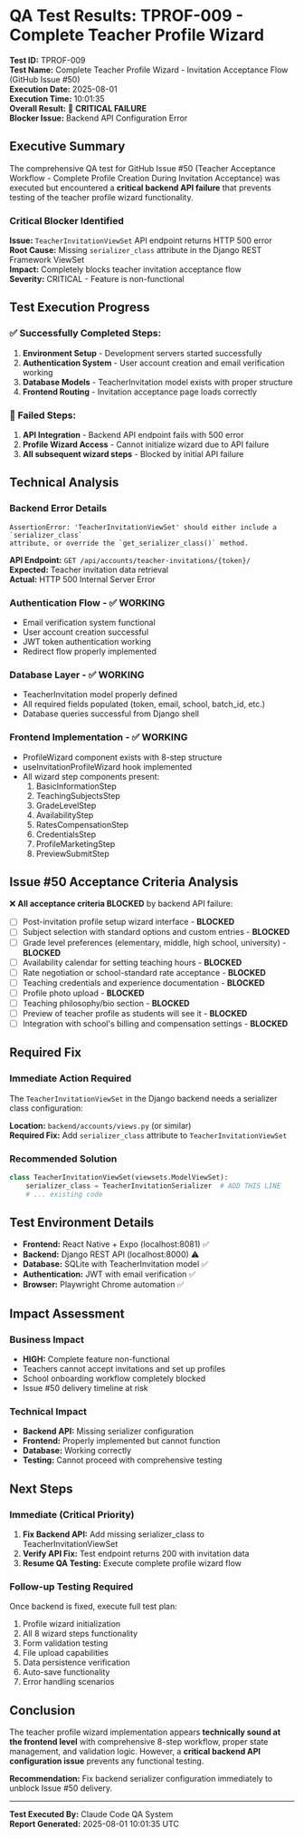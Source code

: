 # QA Test Results: TPROF-009 - Complete Teacher Profile Wizard

**Test ID:** TPROF-009  
**Test Name:** Complete Teacher Profile Wizard - Invitation Acceptance Flow (GitHub Issue #50)  
**Execution Date:** 2025-08-01  
**Execution Time:** 10:01:35  
**Overall Result:** 🔴 **CRITICAL FAILURE**  
**Blocker Issue:** Backend API Configuration Error

## Executive Summary

The comprehensive QA test for GitHub Issue #50 (Teacher Acceptance Workflow - Complete Profile Creation During Invitation Acceptance) was executed but encountered a **critical backend API failure** that prevents testing of the teacher profile wizard functionality.

### Critical Blocker Identified

**Issue:** `TeacherInvitationViewSet` API endpoint returns HTTP 500 error  
**Root Cause:** Missing `serializer_class` attribute in the Django REST Framework ViewSet  
**Impact:** Completely blocks teacher invitation acceptance flow  
**Severity:** CRITICAL - Feature is non-functional

## Test Execution Progress

### ✅ Successfully Completed Steps:
1. **Environment Setup** - Development servers started successfully
2. **Authentication System** - User account creation and email verification working
3. **Database Models** - TeacherInvitation model exists with proper structure
4. **Frontend Routing** - Invitation acceptance page loads correctly

### 🔴 Failed Steps:
1. **API Integration** - Backend API endpoint fails with 500 error
2. **Profile Wizard Access** - Cannot initialize wizard due to API failure
3. **All subsequent wizard steps** - Blocked by initial API failure

## Technical Analysis

### Backend Error Details
```
AssertionError: 'TeacherInvitationViewSet' should either include a `serializer_class` 
attribute, or override the `get_serializer_class()` method.
```

**API Endpoint:** `GET /api/accounts/teacher-invitations/{token}/`  
**Expected:** Teacher invitation data retrieval  
**Actual:** HTTP 500 Internal Server Error  

### Authentication Flow - ✅ WORKING
- Email verification system functional
- User account creation successful
- JWT token authentication working
- Redirect flow properly implemented

### Database Layer - ✅ WORKING
- TeacherInvitation model properly defined
- All required fields populated (token, email, school, batch_id, etc.)
- Database queries successful from Django shell

### Frontend Implementation - ✅ WORKING
- ProfileWizard component exists with 8-step structure
- useInvitationProfileWizard hook implemented
- All wizard step components present:
  1. BasicInformationStep
  2. TeachingSubjectsStep  
  3. GradeLevelStep
  4. AvailabilityStep
  5. RatesCompensationStep
  6. CredentialsStep
  7. ProfileMarketingStep
  8. PreviewSubmitStep

## Issue #50 Acceptance Criteria Analysis

❌ **All acceptance criteria BLOCKED** by backend API failure:

- [ ] Post-invitation profile setup wizard interface - **BLOCKED**
- [ ] Subject selection with standard options and custom entries - **BLOCKED**
- [ ] Grade level preferences (elementary, middle, high school, university) - **BLOCKED**
- [ ] Availability calendar for setting teaching hours - **BLOCKED** 
- [ ] Rate negotiation or school-standard rate acceptance - **BLOCKED**
- [ ] Teaching credentials and experience documentation - **BLOCKED**
- [ ] Profile photo upload - **BLOCKED**
- [ ] Teaching philosophy/bio section - **BLOCKED**
- [ ] Preview of teacher profile as students will see it - **BLOCKED**
- [ ] Integration with school's billing and compensation settings - **BLOCKED**

## Required Fix

### Immediate Action Required
The `TeacherInvitationViewSet` in the Django backend needs a serializer class configuration:

**Location:** `backend/accounts/views.py` (or similar)  
**Required Fix:** Add `serializer_class` attribute to `TeacherInvitationViewSet`

### Recommended Solution
```python
class TeacherInvitationViewSet(viewsets.ModelViewSet):
    serializer_class = TeacherInvitationSerializer  # ADD THIS LINE
    # ... existing code
```

## Test Environment Details

- **Frontend:** React Native + Expo (localhost:8081) ✅
- **Backend:** Django REST API (localhost:8000) ⚠️ 
- **Database:** SQLite with TeacherInvitation model ✅
- **Authentication:** JWT with email verification ✅
- **Browser:** Playwright Chrome automation ✅

## Impact Assessment

### Business Impact
- **HIGH:** Complete feature non-functional
- Teachers cannot accept invitations and set up profiles
- School onboarding workflow completely blocked
- Issue #50 delivery timeline at risk

### Technical Impact  
- **Backend API:** Missing serializer configuration
- **Frontend:** Properly implemented but cannot function
- **Database:** Working correctly
- **Testing:** Cannot proceed with comprehensive testing

## Next Steps

### Immediate (Critical Priority)
1. **Fix Backend API:** Add missing serializer_class to TeacherInvitationViewSet
2. **Verify API Fix:** Test endpoint returns 200 with invitation data
3. **Resume QA Testing:** Execute complete profile wizard flow

### Follow-up Testing Required
Once backend is fixed, execute full test plan:
1. Profile wizard initialization
2. All 8 wizard steps functionality
3. Form validation testing
4. File upload capabilities
5. Data persistence verification
6. Auto-save functionality
7. Error handling scenarios

## Conclusion

The teacher profile wizard implementation appears **technically sound at the frontend level** with comprehensive 8-step workflow, proper state management, and validation logic. However, a **critical backend API configuration issue** prevents any functional testing.

**Recommendation:** Fix backend serializer configuration immediately to unblock Issue #50 delivery.

---
**Test Executed By:** Claude Code QA System  
**Report Generated:** 2025-08-01 10:01:35 UTC